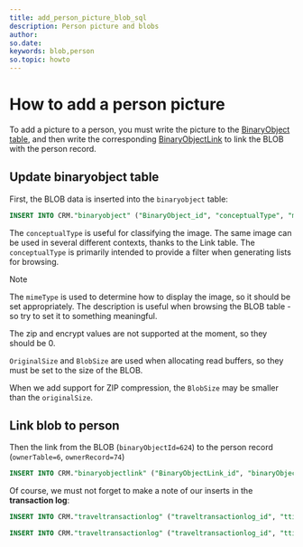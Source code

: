 ```yaml
---
title: add_person_picture_blob_sql
description: Person picture and blobs
author:
so.date:
keywords: blob,person
so.topic: howto
---
```


# How to add a person picture

To add a picture to a person, you must write the picture to the [BinaryObject table][1], and then write the corresponding [BinaryObjectLink][2] to link the BLOB with the person record.

## Update binaryobject table

First, the BLOB data is inserted into the `binaryobject` table:

```SQL
INSERT INTO CRM."binaryobject" ("BinaryObject_id", "conceptualType", "mimeType", "description", "originalSize", "blobSize", "isZipped", "isEncrypted", "extraInfo", "binaryData", "registered", "registered_associate_id", "updated", "updated_associate_id", "updatedCount") VALUES (624, 'PersonImage', 'image/jpeg', 'Njål Narvestad', 1333, 1333, 0, 0, '', (blobdata), 1164194209, 13, 0, 0, 0)
```

The `conceptualType` is useful for classifying the image. The same image can be used in several different contexts, thanks to the Link table. The `conceptualType` is primarily intended to provide a filter when generating lists for browsing.

> [!NOTE]
> The `mimeType` is used to determine how to display the image, so it should be set appropriately. The description is useful when browsing the BLOB table - so try to set it to something meaningful.

The zip and encrypt values are not supported at the moment, so they should be 0.

`OriginalSize` and `BlobSize` are used when allocating read buffers, so they must be set to the size of the BLOB.

When we add support for ZIP compression, the `BlobSize` may be smaller than the `originalSize`.

## Link blob to person

Then the link from the BLOB (`binaryObjectId=624`) to the person record (`ownerTable=6`, `ownerRecord=74`)

```SQL
INSERT INTO CRM."binaryobjectlink" ("BinaryObjectLink_id", "binaryObjectId", "ownerTable", "ownerRecord", "linkComment", "linkType", "rank", "registered", "registered_associate_id", "updated", "updated_associate_id", "updatedCount") VALUES (267, 624, 6, 74, '', 1, 1, 1164194209, 13, 0, 0, 0)
```

Of course, we must not forget to make a note of our inserts in the **transaction log**:

```SQL
INSERT INTO CRM."traveltransactionlog" ("traveltransactionlog_id", "ttime", "prev_record_id", "type", "associate_id", "tablenumber", "record_id") VALUES (110415, 1164197809, 0, 4352, 13, 205, 624)

INSERT INTO CRM."traveltransactionlog" ("traveltransactionlog_id", "ttime", "prev_record_id", "type", "associate_id", "tablenumber", "record_id") VALUES (110416, 1164197809, 0, 4352, 13, 206, 267)
```

<!-- Referenced links -->
[1]: https://github.com/SuperOfficeDocs/database/blob/main/docs/tables/binaryobject.md
[2]: https://github.com/SuperOfficeDocs/database/blob/main/docs/tables/binaryobjectlink.md
